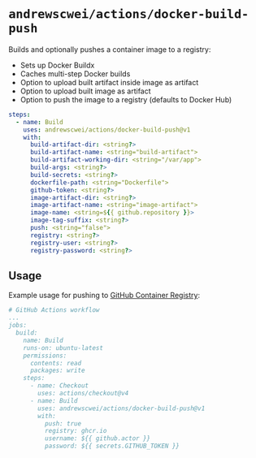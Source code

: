 # `andrewscwei/actions/docker-build-push`

Builds and optionally pushes a container image to a registry:

- Sets up Docker Buildx
- Caches multi-step Docker builds
- Option to upload built artifact inside image as artifact
- Option to upload built image as artifact
- Option to push the image to a registry (defaults to Docker Hub)

```yml
steps:
  - name: Build
    uses: andrewscwei/actions/docker-build-push@v1
    with:
      build-artifact-dir: <string?>
      build-artifact-name: <string="build-artifact">
      build-artifact-working-dir: <string="/var/app">
      build-args: <string?>
      build-secrets: <string?>
      dockerfile-path: <string="Dockerfile">
      github-token: <string?>
      image-artifact-dir: <string?>
      image-artifact-name: <string="image-artifact">
      image-name: <string=${{ github.repository }}>
      image-tag-suffix: <string?>
      push: <string="false">
      registry: <string?>
      registry-user: <string?>
      registry-password: <string?>
```

## Usage

Example usage for pushing to [GitHub Container Registry](https://docs.github.com/en/packages/working-with-a-github-packages-registry/working-with-the-container-registry):

```yml
# GitHub Actions workflow
...
jobs:
  build:
    name: Build
    runs-on: ubuntu-latest
    permissions:
      contents: read
      packages: write
    steps:
      - name: Checkout
        uses: actions/checkout@v4
      - name: Build
        uses: andrewscwei/actions/docker-build-push@v1
        with:
          push: true
          registry: ghcr.io
          username: ${{ github.actor }}
          password: ${{ secrets.GITHUB_TOKEN }}
```
